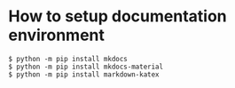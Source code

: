 # How to setup documentation environment

```
$ python -m pip install mkdocs
$ python -m pip install mkdocs-material
$ python -m pip install markdown-katex
```
